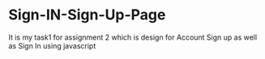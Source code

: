 # Sign-IN-Sign-Up-Page
It is my task1 for assignment 2  which is design for Account Sign up as well as Sign In using javascript

